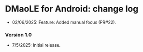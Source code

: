 # DMaoLE for Android: change log

- 02/06/2025: Feature: Added manual focus (PR#22).

### Version 1.0

- 7/5/2025: Initial release.
